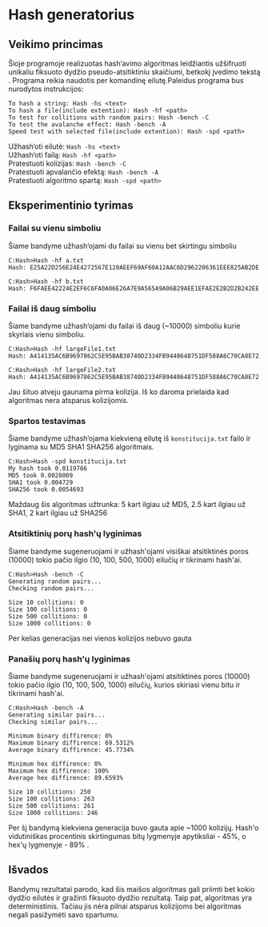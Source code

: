 # Hash generatorius

## Veikimo princimas

Šioje programoje realizuotas hash‘avimo algoritmas leidžiantis užšifruoti unikaliu fiksuoto dydžio pseudo-atsitiktiniu skaičiumi, betkokį įvedimo tekstą .
Programa reikia naudotis per komandinę eilutę.Paleidus programa bus nurodytos instrukcijos:
```
To hash a string: Hash -hs <text>
To hash a file(include extention): Hash -hf <path>
To test for collitions with random pairs: Hash -bench -C
To test the avalanche effect: Hash -bench -A
Speed test with selected file(include extention): Hash -spd <path>
```
Užhash‘oti eilutė: `Hash -hs <text>`  
Užhash‘oti failą: `Hash -hf <path>`  
Pratestuoti kolizijas: `Hash -bench -C`  
Pratestuoti apvalančio efektą: `Hash -bench -A`  
Pratestuoti algoritmo spartą: `Hash -spd <path>`  

## Eksperimentinio tyrimas

### Failai su vienu simboliu
Šiame bandyme užhash‘ojami du failai su vienu bet skirtingu simboliu 
```
C:Hash>Hash -hf a.txt
Hash: E25A22D256E24E4272567E120AEEF69AF60A12AAC6D2962206361EEE825AB2DE

C:Hash>Hash -hf b.txt
Hash: F6FAEE42224E2EF6C6FA0A06E26A7E9A565A9A06B29AEE1EFAE2E2B2D2B242EE
```

### Failai iš daug simboliu
Šiame bandyme užhash‘ojami du failai iš daug (~10000) simboliu kurie skyriais vienu simboliu.
```
C:Hash>Hash -hf largeFile1.txt
Hash: A414135AC6B9697862C5E95BAB38740D2334FB9448648751DF588A6C70CA8E72

C:Hash>Hash -hf largeFile2.txt
Hash: A414135AC6B9697862C5E95BAB38740D2334FB9448648751DF588A6C70CA8E72
```
Jau šituo atveju gaunama pirma kolizija. Iš ko daroma prielaida kad algoritmas nera atsparus kolizijomis.

### Spartos testavimas
Šiame bandyme užhash‘ojama kiekvieną eilutę iš `konstitucija.txt` failo ir lyginama su MD5 SHA1 SHA256 algoritmais.
```
C:Hash>Hash -spd konstitucija.txt
My hash took 0.0119766
MD5 took 0.0028009
SHA1 took 0.004729
SHA256 took 0.0054693
```
Maždaug šis algoritmas užtrunka: 5 kart ilgiau už MD5, 2.5 kart ilgiau už SHA1, 2 kart ilgiau už SHA256

### Atsitiktinių porų hash'ų lyginimas 
Šiame bandyme sugeneruojami ir užhash'ojami visiškai atsitiktinės poros (10000) tokio pačio ilgio (10, 100, 500, 1000) eilučių ir tikrinami hash'ai.
```
C:Hash>Hash -bench -C
Generating random pairs...
Checking random pairs...

Size 10 collitions: 0
Size 100 collitions: 0
Size 500 collitions: 0
Size 1000 collitions: 0
```
Per kelias generacijas nei vienos kolizijos nebuvo gauta


### Panašių porų hash'ų lyginimas 
Šiame bandyme sugeneruojami ir užhash'ojami atsitiktinės poros (10000) tokio pačio ilgio (10, 100, 500, 1000) eilučių, kurios skiriasi vienu bitu ir tikrinami hash'ai.
```
C:Hash>Hash -bench -A
Generating similar pairs...
Checking similar pairs...

Minimum binary diffirence: 0%
Maximum binary diffirence: 69.5312%
Average binary diffirence: 45.7734%

Minimum hex diffirence: 0%
Maximum hex diffirence: 100%
Average hex diffirence: 89.6593%

Size 10 collitions: 250
Size 100 collitions: 263
Size 500 collitions: 261
Size 1000 collitions: 246
```
Per šį bandymą kiekviena generacija buvo gauta apie ~1000 kolizijų. Hash'o vidutiniškas procentinis skirtingumas bitų lygmenyje apytiksliai - 45%, o hex'ų lygmenyje - 89% .

## Išvados
Bandymų rezultatai parodo, kad šis maišos algoritmas gali priimti bet kokio dydžio eilutės  ir gražinti fiksuoto dydžio  rezultatą. Taip pat, algoritmas yra deterministinis. Tačiau jis nėra pilnai atsparus kolizijoms bei algoritmas negali pasižymėti savo spartumu. 



